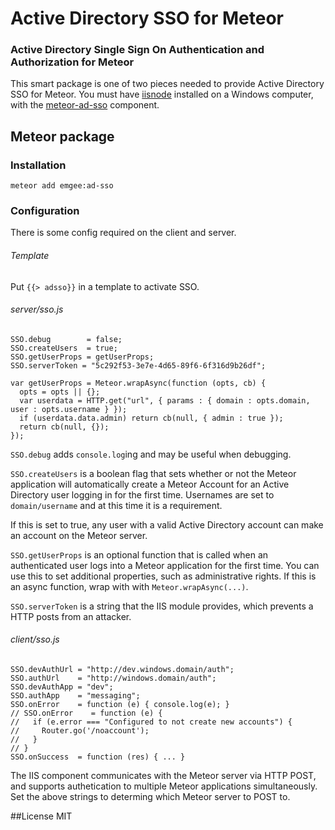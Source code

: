 # Active Directory SSO for Meteor
### Active Directory Single Sign On Authentication and Authorization for Meteor

This smart package is one of two pieces needed to provide Active Directory SSO for Meteor.
You must have [iisnode](https://github.com/tjanczuk/iisnode) installed on a Windows computer,
with the [meteor-ad-sso](https://www.npmjs.com/package/meteor-ad-sso) component.

## Meteor package

### Installation

    meteor add emgee:ad-sso

### Configuration

There is some config required on the client and server.

###### Template

Put `{{> adsso}}` in a template to activate SSO.

###### server/sso.js

    SSO.debug        = false;
    SSO.createUsers  = true;
    SSO.getUserProps = getUserProps;
    SSO.serverToken = "5c292f53-3e7e-4d65-89f6-6f316d9b26df";

    var getUserProps = Meteor.wrapAsync(function (opts, cb) {
      opts = opts || {};
      var userdata = HTTP.get("url", { params : { domain : opts.domain, user : opts.username } });
      if (userdata.data.admin) return cb(null, { admin : true });
      return cb(null, {});
    });

`SSO.debug` adds `console.log`ing and may be useful when debugging.

`SSO.createUsers` is a boolean flag that sets whether or not the Meteor application will
automatically create a Meteor Account for an Active Directory user logging in for the first time.
Usernames are set to `domain/username` and at this time it is a requirement.

If this is set to true, any user with a valid Active Directory account can make an account on
the Meteor server.

`SSO.getUserProps` is an optional function that is called when an authenticated user logs into
a Meteor application for the first time. You can use this to set additional properties, such as
administrative rights. If this is an async function, wrap with with `Meteor.wrapAsync(...)`.

`SSO.serverToken` is a string that the IIS module provides, which prevents a HTTP posts from an
attacker.

###### client/sso.js

    SSO.devAuthUrl = "http://dev.windows.domain/auth";
    SSO.authUrl    = "http://windows.domain/auth";
    SSO.devAuthApp = "dev";
    SSO.authApp    = "messaging";
    SSO.onError    = function (e) { console.log(e); }
    // SSO.onError    = function (e) {
    //   if (e.error === "Configured to not create new accounts") {
    //     Router.go('/noaccount');
    //   }
    // }
    SSO.onSuccess  = function (res) { ... }

The IIS component communicates with the Meteor server via HTTP POST, and supports authetication
to multiple Meteor applications simultaneously. Set the above strings to determing which Meteor
server to POST to.

##License
MIT
